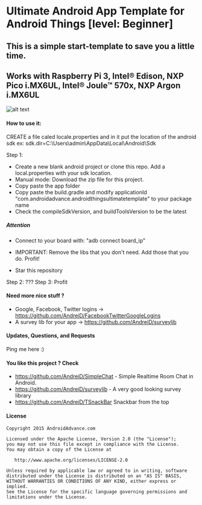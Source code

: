 Ultimate Android App Template for Android Things [level: Beginner]
==========================

## This is a simple start-template to save you a little time.
## Works with Raspberry Pi 3, Intel® Edison, NXP Pico i.MX6UL, Intel® Joule™ 570x, NXP Argon i.MX6UL

![alt text](https://github.com/AndreiD/Android_Things_Template/blob/master/other/preview.gif "How the board looks")

#### How to use it:

CREATE a file caled locale.properties and in it put the location of the android sdk
ex: sdk.dir=C:\\Users\\admin\\AppData\\Local\\Android\\Sdk

Step 1:

* Create a new blank android project or clone this repo. Add a local.properties with your sdk location.
* Manual mode: Download the zip file for this project.
* Copy paste the app folder
* Copy paste the build.gradle and modify applicationId "com.androidadvance.androidthingsultimatetemplate" to your package name
* Check the compileSdkVersion, and buildToolsVersion to be the latest

##### Attention

* Connect to your board with: "adb connect board_ip"

* IMPORTANT: Remove the libs that you don't need. Add those that you do. Profit!
* Star this repository

Step 2: ???
Step 3: Profit

#### Need more nice stuff ?

- Google, Facebook, Twitter logins -> https://github.com/AndreiD/FacebookTwitterGoogleLogins
- A survey lib for your app -> https://github.com/AndreiD/surveylib

#### Updates, Questions, and Requests

Ping me here :)


#### You like this project ? Check
- https://github.com/AndreiD/SimpleChat - Simple Realtime Room Chat in Android.
- https://github.com/AndreiD/surveylib - A very good looking survey library
- https://github.com/AndreiD/TSnackBar Snackbar from the top


#### License

~~~~
Copyright 2015 AndroidAdvance.com

Licensed under the Apache License, Version 2.0 (the "License");
you may not use this file except in compliance with the License.
You may obtain a copy of the License at

   http://www.apache.org/licenses/LICENSE-2.0

Unless required by applicable law or agreed to in writing, software
distributed under the License is distributed on an "AS IS" BASIS,
WITHOUT WARRANTIES OR CONDITIONS OF ANY KIND, either express or implied.
See the License for the specific language governing permissions and
limitations under the License.
~~~~
